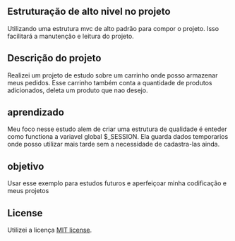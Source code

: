 ## Estruturação de alto nivel no projeto

Utilizando uma estrutura mvc de alto padrão para compor o projeto. Isso facilitará a manutenção e leitura do projeto.
 

## Descrição do projeto

Realizei um projeto de estudo sobre um carrinho onde posso armazenar meus pedidos. Esse carrinho também conta a quantidade de produtos adicionados, deleta um produto que nao desejo.

## aprendizado

Meu foco nesse estudo alem de criar uma estrutura de qualidade é enteder como functiona a variavel global $_SESSION. Ela guarda dados temporarios onde posso utilizar mais tarde sem a necessidade de cadastra-las ainda. 

## objetivo

Usar esse exemplo para estudos futuros e aperfeiçoar minha codificação e meus projetos

## License 

Utilizei a licença [MIT license](https://opensource.org/licenses/MIT).

